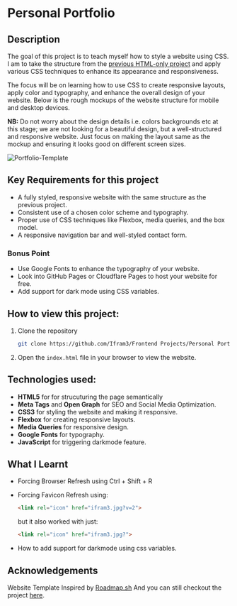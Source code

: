 # Personal Portfolio

## Description
The goal of this project is to teach myself how to style a website using CSS. I am to take the structure from the [previous HTML-only project](https://github.com/Ifram3/roadmap.sh-projects/tree/main/Frontend%20Projects/Basic%20HTML%20Website) and apply various CSS techniques to enhance its appearance and responsiveness.

The focus will be on learning how to use CSS to create responsive layouts, apply color and typography, and enhance the overall design of your website. Below is the rough mockups of the website structure for mobile and desktop devices. 

**NB:** Do not worry about the design details i.e. colors backgrounds etc at this stage; we are not looking for a beautiful design, but a well-structured and responsive website. Just focus on making the layout same as the mockup and ensuring it looks good on different screen sizes.

![Portfolio-Template](images/portfolio-template-xdhki.png)

## Key Requirements for this project

- A fully styled, responsive website with the same structure as the previous project.
- Consistent use of a chosen color scheme and typography.
- Proper use of CSS techniques like Flexbox, media queries, and the box model.
- A responsive navigation bar and well-styled contact form.
    
### Bonus Point
- Use Google Fonts to enhance the typography of your website.
- Look into GitHub Pages or Cloudflare Pages to host your website for free.
- Add support for dark mode using CSS variables.

## How to view this project:

1. Clone the repository
    ```bash
    git clone https://github.com/Ifram3/Frontend Projects/Personal Portfolio/index.html
    ```
2. Open the `index.html` file in your browser to view the website.

## Technologies used:
- **HTML5** for for strucuturing the page semantically 
- **Meta Tags** and **Open Graph** for SEO and Social Media Optimization.
- **CSS3** for styling the website and making it responsive.
- **Flexbox** for creating responsive layouts.
- **Media Queries** for responsive design.
- **Google Fonts** for typography.
- **JavaScript** for triggering darkmode feature.

## What I Learnt
- Forcing Browser Refresh using Ctrl + Shift + R

- Forcing Favicon Refresh using:
    ```html 
    <link rel="icon" href="ifram3.jpg?v=2"> 
    ``` 
    but it also worked with just:
    ```html 
    <link rel="icon" href="ifram3.jpg?"> 
    ```
- How to add support for darkmode using css variables.


## Acknowledgements
Website Template Inspired by [Roadmap.sh](https://roadmap.sh/projects/portfolio-website) And you can still checkout the project [here](https://roadmap.sh/projects/portfolio-website).